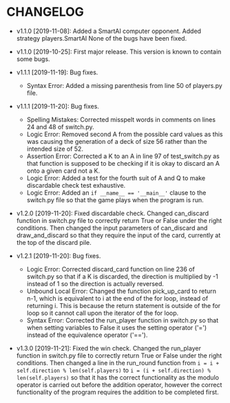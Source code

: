 # CHANGELOG

* v1.1.0 [2019-11-08]: Added a SmartAI computer opponent.
  Added strategy players.SmartAI
  None of the bugs have been fixed.

* v1.1.0 [2019-10-25]: First major release.
  This version is known to contain some bugs.

* v1.1.1 [2019-11-19]: Bug fixes.
    - Syntax Error: Added a missing parenthesis from line 50 of players.py file.

* v1.1.1 [2019-11-20]: Bug fixes.
    - Spelling Mistakes: Corrected misspelt words in comments on lines 24 and 48 of switch.py.
    - Logic Error: Removed second A from the possible card values as this was causing the generation of a deck of size 
    56 rather than the intended size of 52.
    - Assertion Error: Corrected a K to an A in line 97 of test_switch.py as that function is supposed to be checking if 
    it is okay to discard an A onto a given card not a K.
    - Logic Error: Added a test for the fourth suit of A and Q to make discardable check test exhaustive.
    - Logic Error: Added an `if __name__ == '__main__'` clause to the switch.py file so that the game plays when the 
    program is run.

* v1.2.0 [2019-11-20]: Fixed discardable check.
  Changed can_discard function in switch.py file to correctly return True or False under the right conditions. 
  Then changed the input parameters of can_discard and draw_and_discard so that they require the input of the card, 
  currently at the top of the discard pile.
  
* v1.2.1 [2019-11-20]: Bug fixes.
    - Logic Error: Corrected discard_card function on line 236 of switch.py so that if a K is discarded, the direction 
    is multiplied by -1 instead of 1 so the direction is actually reversed.
    - Unbound Local Error: Changed the function pick_up_card to return n-1, which is equivalent to i at the 
    end of the for loop, instead of returning i. This is because the return statement is outside of the for loop so 
    it cannot call upon the iterator of the for loop.
    - Syntax Error: Corrected the run_player function in switch.py so that when setting variables to False it uses the 
    setting operator ('=') instead of the equivalence operator ('==').

* v1.3.0 [2019-11-21]: Fixed the win check.
 Changed the run_player function in switch.py file to correctly return True or False under the right conditions.
 Then changed a line in the run_round function from `i = i + self.direction % len(self.players)` to 
 `i = (i + self.direction) % len(self.players)` so that it has the correct functionality as the modulo operator is 
 carried out before the addition operator, however the correct functionality of the program requires the addition to 
 be completed first. 

